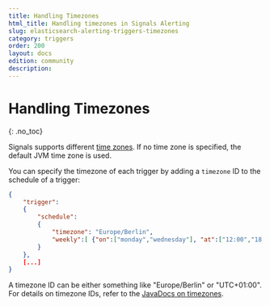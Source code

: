```yaml
---
title: Handling Timezones
html_title: Handling timezones in Signals Alerting
slug: elasticsearch-alerting-triggers-timezones
category: triggers
order: 200
layout: docs
edition: community
description: 
---
```


<!--- Copyright 2019 floragunn GmbH -->

# Handling Timezones
{: .no_toc}

Signals supports different [time zones](triggers_timezones.md). If no time zone is specified, the default JVM time zone is used. 

You can specify the timezone of each trigger by adding a `timezone` ID  to the schedule of a trigger:

```json
{
    "trigger":
    {
        "schedule":
        {
            "timezone": "Europe/Berlin",
            "weekly":[ {"on":["monday","wednesday"], "at":["12:00","18:00"]} ]
        }
    },
    [...]
}
```

A timezone ID can be either something like "Europe/Berlin" or "UTC+01:00". For details on timezone IDs, refer to the [JavaDocs on timezones](https://docs.oracle.com/javase/8/docs/api/java/time/ZoneId.html).

